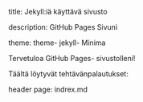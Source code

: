 title: Jekyll:iä käyttävä sivusto

description: GitHub Pages Sivuni

theme: theme- jekyll- Minima

Tervetuloa GitHub Pages- sivustolleni!

Täältä löytyvät tehtävänpalautukset:

header page: indrex.md


